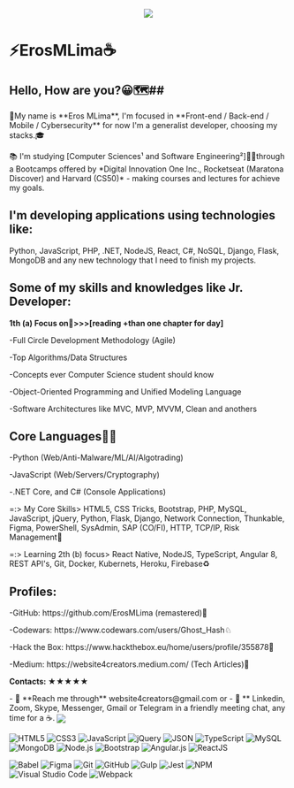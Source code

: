 <!-- Cover 
<p align="center">
	<img 
		alt=" " 
		loading="lazy" 
		src="./assets/Cover_GitHub.gif" 
		style="border-radius: 15px; box-shadow: 5px 5px 5px 5px rgba(0,0,0,.5);" 
		title="Eros MLima" 
	>
</p>  
#GoGoGo 🚀 🚀 🚀


<p align="center" >👨‍💻
    <img windth="470" src="https://blog.radware.com/wp-content/uploads/2020/06/traffic-juanjo-1536x768.jpg" style="width: 520px; height: 100px; margin: 0px;">
</p> 

-->


<p align="center">
    <img windth="470" src="https://i.pinimg.com/originals/30/b8/17/30b8174c6f1a07e0af9bcf41fec3a5f5.gif">
</p>

<h1>⚡️ErosMLima☕️</h1> 

## Hello, How are you?😀🗺️##
<p> </p>

<p>👨My name is **Eros MLima**, I'm focused in **Front-end / Back-end / Mobile / Cybersecurity** for now I'm a generalist developer, choosing my stacks.🎓</p>

<p>📚 I'm studying [Computer Sciences¹ and Software Engineering²]👨‍💻through a Bootcamps offered by *Digital Innovation One Inc., Rocketseat (Maratona Discover) and Harvard (CS50)* - making courses and lectures for achieve my goals. </p>

## I'm developing applications using technologies like:

<p>Python, JavaScript, PHP, .NET, NodeJS, React, C#, NoSQL, Django, Flask, MongoDB and any new technology that I need to finish my projects.</p>
<p> </p>

<!-- Skills -->

## Some of my skills and knowledges like Jr. Developer:

<!-- Skills -->
**1th (a) Focus on🎯>>>[reading +than one chapter for day]**
<p> </p>
<p>-Full Circle Development Methodology (Agile)</p>
<p>-Top Algorithms/Data Structures</p>
<p>-Concepts ever Computer Science student should know</p>
<p>-Object-Oriented Programming and Unified Modeling Language</p>
<p>-Software Architectures like MVC, MVP, MVVM, Clean and anothers</p>

<!-- Core Languages -->

## **Core Languages👨‍💻** ##
<p> </p>
<p>-Python (Web/Anti-Malware/ML/AI/Algotrading)</p>
<p>-JavaScript (Web/Servers/Cryptography)</p>
<p>-.NET Core, and C# (Console Applications)</p>
<p> </p>

<!-- Core Skills -->

<p> =:> My Core Skills> HTML5, CSS Tricks, Bootstrap, PHP, MySQL, JavaScript, jQuery, Python, Flask, Django, Network Connection, Thunkable, Figma, PowerShell, SysAdmin, SAP (CO/FI), HTTP, TCP/IP, Risk Management🐍</p>
<p> </p>

<!-- Learning -->

<p> =:> Learning 2th (b) focus> React Native, NodeJS, TypeScript, Angular 8, REST API's, Git, Docker, Kubernets, Heroku, Firebase♻️</p>


<!-- Extra Mile

<p>Extra Mile (little researches), not my core skills yet:</p>

<p>-Arch Linux, Kernel, NoSQL, Assembly, Go, Scala, Lisp, Regex, Swift🔰</p>
<p>-Web and Mobile Frameworks, Ngnix, OracleDB, AWS, Azure, Apache Mesos, Terraform, Xampp, Redis</p>
<p>-Xamarim, GatsbyJS, AdonisJS, MongoDB, Elastic, Ruby (Sinatra), Elixir (Phoenix), Rusty, Java (Kotlin)⚜️</p>
<p>-DevOps, Tests QA, Pipelines, GitLab Ci, Jenkins CI, Continuous Integration, Continuous Inspection, Release🧪</p> -->

<p> </p>
<!-- Profiles-->

## Profiles:
<p>-GitHub: https://github.com/ErosMLima (remastered)🌟</p>
<p>-Codewars: https://www.codewars.com/users/Ghost_Hash♘</p>
<p>-Hack the Box: https://www.hackthebox.eu/home/users/profile/355878🕋</p>
<p>-Medium: https://website4creators.medium.com/ (Tech Articles)📝 </p>
<p> </p>
<!-- Contacts -->

**Contacts: ★★★★★**
<p> </p>
- 💬 **Reach me through** website4creators@gmail.com or
- 📲 ** Linkedin, Zoom, Skype, Messenger, Gmail or Telegram in a friendly meeting chat, any time for a ☕️.
<!-- Charts -->
<img src="https://github-readme-stats.vercel.app/api/top-langs/?username=ErosMLima&layout=compact&theme=jolly"
style="max-width:120%" align="center">
<p> </p>

<!-- Languages, libs and frameworks -->
<p align="left">
	<img alt="HTML5" src="https://img.shields.io/badge/-HTML-fff?style=plastic&logo=HTML5" title="HTML5" />
	<img alt="CSS3" src="https://img.shields.io/badge/-CSS-fff?style=plastic&logo=CSS3&logoColor=1572B6" title="CSS3" />
	<img alt="JavaScript" src="https://img.shields.io/badge/-JavaScript-fff?fff&style=plastic&logo=javascript&logoColor=f7ab00" title="JavaScript" />
	<img alt="jQuery" src="https://img.shields.io/badge/-jQuery-fff?style=plastic&logo=jquery&logoColor=4878a0" title="jQuery" />
	<img alt="JSON" src="https://img.shields.io/badge/-JSON-fff?style=plastic&logo=json&logoColor=1a1a1a" title="JSON" />
	<img alt="TypeScript" src="https://img.shields.io/badge/-TypeScript-fff?style=plastic&logo=typescript" title="TypeScript" />
	<img alt="MySQL" src="https://img.shields.io/badge/-MySQL-fff?style=plastic&logoColor=00758f&logo=mysql" title="MySQL" />
	<img alt="MongoDB" src="https://img.shields.io/badge/-MongoDB-fff?style=plastic&logoColor=009547&logo=mongodb" title="MongoDB" />
	<img alt="Node.js" src="https://img.shields.io/badge/-Node.js-fff?style=plastic&logoColor=fff&logo=node.js&logoColor=5B9856" title="Node.js" />
	<img alt="Bootstrap" src="https://img.shields.io/badge/-Bootstrap-fff?style=plastic&logo=bootstrap&logoColor=563D7C" title="Bootstrap" />
	<img alt="Angular.js" src="https://img.shields.io/badge/-Angular-fff?style=plastic&logo=angular&logoColor=af2d2f" title="Angular.js" />
	<img alt="ReactJS" src="https://img.shields.io/badge/-React-fff?style=plastic&logo=react&logoColor=18BCEE" title="ReactJS" />
</p>

<!-- Tools Front-end -->
<p align="left">
	<img alt="Babel" src="https://img.shields.io/badge/-Babel-fff?style=plastic&logo=babel" title="Babel" />
	<img alt="Figma" src="https://img.shields.io/badge/-Figma-fff?fff&style=plastic&logo=figma" title="Figma" />
	<img alt="Git" src="https://img.shields.io/badge/-Git-fff?style=plastic&logo=git" title="Git" />
	<img alt="GitHub" src="https://img.shields.io/badge/-GitHub-fff?style=plastic&logo=github&logoColor=333333" title="GitHub" />
	<img alt="Gulp" src="https://img.shields.io/badge/-Gulp-fff?style=plastic&logo=gulp" title="Gulp" />
	<img alt="Jest" src="https://img.shields.io/badge/-Jest-fff?style=plastic&logo=jest&logoColor=944058" title="Jest" />
	<img alt="NPM" src="https://img.shields.io/badge/-NPM-fff?style=plastic&logo=npm" title="NPM" />
	<img alt="Visual Studio Code" src="https://img.shields.io/badge/-Visual%20Studio%20Code-fff?style=plastic&logo=visual-studio-code&logoColor=007ACC" title="Visual Studio Code" />
	<img alt="Webpack" src="https://img.shields.io/badge/-Webpack-fff?style=plastic&logo=webpack&logoColor=1b74ba" title="Webpack" />
</p>
				
